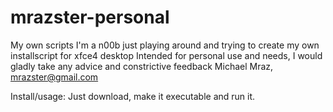 # mrazster-personal
My own scripts
I'm a n00b just playing around and trying to create my own installscript for xfce4 desktop
Intended for personal use and needs, I would gladly take any advice and constrictive feedback
Michael Mraz, mrazster@gmail.com

Install/usage:
Just download, make it executable and run it. 
